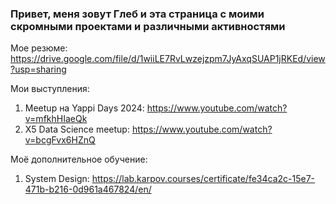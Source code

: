 ### Привет, меня зовут Глеб и эта страница с моими скромными проектами и различными активностями

Мое резюме: https://drive.google.com/file/d/1wiiLE7RvLwzejzpm7JyAxqSUAP1jRKEd/view?usp=sharing

Мои выступления: 
1) Meetup на Yappi Days 2024: https://www.youtube.com/watch?v=mfkhHIaeQk
2) X5 Data Science meetup: https://www.youtube.com/watch?v=bcgFvx6HZnQ

Моё дополнительное обучение:
1) System Design: https://lab.karpov.courses/certificate/fe34ca2c-15e7-471b-b216-0d961a467824/en/
   
